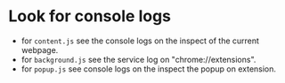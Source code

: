 # Look for console logs
* for `content.js` see the console logs on the inspect of the current webpage.
* for `background.js` see the service log on "chrome://extensions".
* for `popup.js` see console logs on the inspect the popup on extension.
